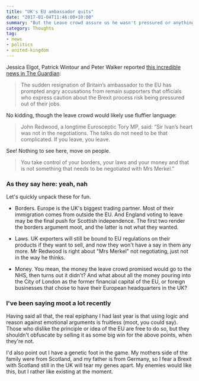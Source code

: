 ```yaml
---
title: "UK's EU ambassador quits"
date: "2017-01-04T11:46:00+10:00"
summary: "But the Leave crowd assure us he wasn't pressured or anything"
category: Thoughts
tag:
- news
- politics
- united-kingdom
---
```

Jessica Elgot, Patrick Wintour and Peter Walker reported [this incredible news in The Guardian]:

> The sudden resignation of Britain’s ambassador to the EU has prompted angry accusations from remain supporters that officials who express caution about the Brexit process risk being pressured out of their jobs.

No kidding, though the leave crowd would likely use fluffier language:

> John Redwood, a longtime Eurosceptic Tory MP, said: “Sir Ivan’s heart was not in the negotiations. The talks do not need to be that complicated. If you leave, you leave.

See! Nothing to see here, move on people.

> You take control of your borders, your laws and your money and that is not something that needs to be negotiated with Mrs Merkel.”

### As they say here: yeah, nah

Let's quickly unpack these for fun.

* Borders. Europe is the UK's biggest trading partner. Most of their immigration comes from outside the EU. And England voting to leave may be the final push for Scottish independence. The first two render the borders argument moot, and the latter is not what they wanted.

* Laws. UK exporters will still be bound to EU regulations on their products if they want to sell, and now they won't have a say in them any more. Mr Redwood is right about "Mrs Merkel" not negotiating, just not in the way he thinks.

* Money. You mean, the money the leave crowd promised would go to the NHS, then turns out it didn't? And what about all the money pouring into the City of London as the former financial capital of the EU, or foreign businesses that chose to have their European headquarters in the UK?

### I've been saying moot a lot recently

Having said all that, the real epiphany I had last year is that using logic and reason against emotional arguments is fruitless (moot, you could say). Those who dislike the principle or idea of the EU are free to do so, but they shouldn't obfuscate by selling it as some big win for the above points, when they're not. 

I'd also point out I have a genetic foot in the game. My mothers side of the family were from Scotland, and my father is from Germany, so I fear a Brexit with Scotland still in the UK will tear my genes apart. My enemies would like this, but I rather like existing at the moment.

[this incredible news in The Guardian]: https://www.theguardian.com/politics/2017/jan/03/uk-ambassador-to-eu-quits-amid-brexit-row

